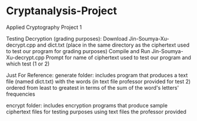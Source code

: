 # Cryptanalysis-Project
Applied Cryptography Project 1

Testing Decryption (grading purposes):
Download Jin-Soumya-Xu-decrypt.cpp and dict.txt (place in the same directory as the ciphertext used to test our program for grading purposes)
Compile and Run Jin-Soumya-Xu-decrypt.cpp
Prompt for name of ciphertext used to test our program and which test (1 or 2)


Just For Reference:
generate folder: includes program that produces a text file (named dict.txt) with the words (in text file professor provided for test 2) ordered from least to greatest in terms of the sum of the word's letters' frequencies

encrypt folder: includes encryption programs that produce sample ciphertext files for testing purposes using text files the professor provided

